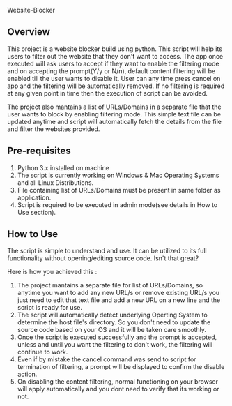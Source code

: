 Website-Blocker

## Overview
This project is a website blocker build using python. This script will help its users to filter out the website that they don't want to access. The app once executed will ask users to accept if they want to enable the filtering mode and on accepting the prompt(Y/y or N/n), default content filtering will be enabled till the user wants to disable it. User can any time press cancel on app and the filtering will be automatically removed. If no filtering is required at any given point in time then the execution of script can be avoided.

The project also mantains a list of URLs/Domains in a separate file that the user wants to block by enabling filtering mode. This simple text file can be updated anytime and script will automatically fetch the details from the file and filter the websites provided.

## Pre-requisites

1. Python 3.x installed on machine
2. The script is currently working on Windows & Mac Operating Systems and all Linux Distributions.
3. File containing list of URLs/Domains must be present in same folder as application.
4. Script is required to be executed in admin mode(see details in How to Use section).

## How to Use
The script is simple to understand and use. It can be utilized to its full functionality without opening/editing source code. Isn't that great? 

Here is how you achieved this :

1. The project mantains a separate file for list of URLs/Domains, so anytime you want to add any new URL/s or remove existing URL/s you just need to edit that text file and add a new URL on a new line and the script is ready for use.
2. The script will automatically detect underlying Operting System to determine the host file's directory. So you don't need to update the source code based on your OS and it will be taken care smoothly.
3. Once the script is executed successfully and the prompt is accepted, unless and until you want the filtering to don't work, the filtering will continue to work.
4. Even if by mistake the cancel command was send to script for termination of filtering, a prompt will be displayed to confirm the disable action.
5. On disabling the content filtering, normal functioning on your browser will apply automatically and you dont need to verify that its working or not.


